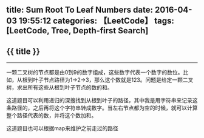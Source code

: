 title: Sum Root To Leaf Numbers
date: 2016-04-03 19:55:12
categories: 【LeetCode】
tags: [LeetCode, Tree, Depth-first Search]
---
## {{ title }} ##

---

一颗二叉树的节点都是由0到9的数字组成，这些数字代表一个数字的数位。比如，从根到叶子节点路径为1->2->3，那么这个数就是123。问题是给定一颗二叉树，求出所有这些从根到叶子节点的数的和。

这道题目可以利用递归的深搜找到从根到叶子的路径，其中我是用字符串来记录这条路径的，之后再将这个字符串转成数字。当左右节点都为空的时候，就可以计算整个路径代表的数，并将这个数加和。

这道题目也可以根据map来维护之前走过的路径